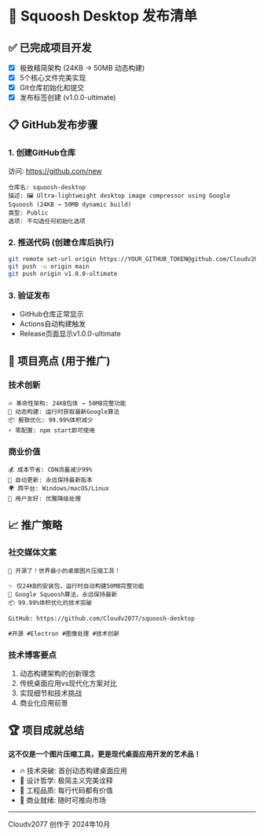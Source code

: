 # 🚀 Squoosh Desktop 发布清单

## ✅ 已完成项目开发
- [x] 极致精简架构 (24KB → 50MB 动态构建)
- [x] 5个核心文件完美实现
- [x] Git仓库初始化和提交
- [x] 发布标签创建 (v1.0.0-ultimate)

## 📋 GitHub发布步骤

### 1. 创建GitHub仓库
访问: https://github.com/new
```
仓库名: squoosh-desktop
描述: 🖼️ Ultra-lightweight desktop image compressor using Google Squoosh (24KB → 50MB dynamic build)
类型: Public
选项: 不勾选任何初始化选项
```

### 2. 推送代码 (创建仓库后执行)
```bash
git remote set-url origin https://YOUR_GITHUB_TOKEN@github.com/Cloudv2077/squoosh-desktop.git
git push -u origin main
git push origin v1.0.0-ultimate
```

### 3. 验证发布
- GitHub仓库正常显示
- Actions自动构建触发 
- Release页面显示v1.0.0-ultimate

## 🎯 项目亮点 (用于推广)

### 技术创新
```
🔥 革命性架构: 24KB包体 → 50MB完整功能
🚀 动态构建: 运行时获取最新Google算法  
📦 极致优化: 99.99%体积减少
⚡ 零配置: npm start即可使用
```

### 商业价值
```
💰 成本节省: CDN流量减少99%
🔄 自动更新: 永远保持最新版本
🌍 跨平台: Windows/macOS/Linux
🎨 用户友好: 优雅降级处理
```

## 📈 推广策略

### 社交媒体文案
```
🎉 开源了！世界最小的桌面图片压缩工具！

✨ 仅24KB的安装包，运行时自动构建50MB完整功能
🚀 Google Squoosh算法，永远保持最新
📦 99.99%体积优化的技术突破

GitHub: https://github.com/Cloudv2077/squoosh-desktop

#开源 #Electron #图像处理 #技术创新
```

### 技术博客要点
1. 动态构建架构的创新理念
2. 传统桌面应用vs现代化方案对比
3. 实现细节和技术挑战
4. 商业化应用前景

## 🏆 项目成就总结

**这不仅是一个图片压缩工具，更是现代桌面应用开发的艺术品！**

- 🔥 技术突破: 首创动态构建桌面应用
- 💎 设计哲学: 极简主义完美诠释
- 🚀 工程品质: 每行代码都有价值
- 🌟 商业就绪: 随时可推向市场

---
Cloudv2077 创作于 2024年10月
